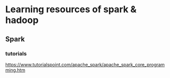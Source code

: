 # Learning resources of spark & hadoop

## Spark

### tutorials
https://www.tutorialspoint.com/apache_spark/apache_spark_core_programming.htm